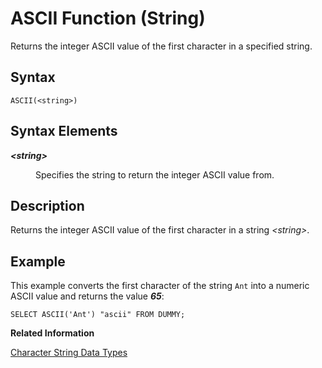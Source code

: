 <!-- loio20dad083751910149584c5724f67488b -->

# ASCII Function \(String\)

Returns the integer ASCII value of the first character in a specified string.



<a name="loio20dad083751910149584c5724f67488b__sql_function_ascii_1sql_function_ascii_syntax"/>

## Syntax

```
ASCII(<string>)
```



## Syntax Elements


<dl>
<dt><b>

*<string\>*

</b></dt>
<dd>

Specifies the string to return the integer ASCII value from.



</dd>
</dl>



<a name="loio20dad083751910149584c5724f67488b__sql_function_ascii_1sql_function_ascii_description"/>

## Description

Returns the integer ASCII value of the first character in a string *<string\>*.



<a name="loio20dad083751910149584c5724f67488b__sql_function_ascii_1sql_function_ascii_examples"/>

## Example

This example converts the first character of the string `Ant` into a numeric ASCII value and returns the value ***65***:

```
SELECT ASCII('Ant') "ascii" FROM DUMMY;
```

**Related Information**  


[Character String Data Types](../character-string-data-types-a33f788.md "Character string data types are used to store values that contain character strings.")

